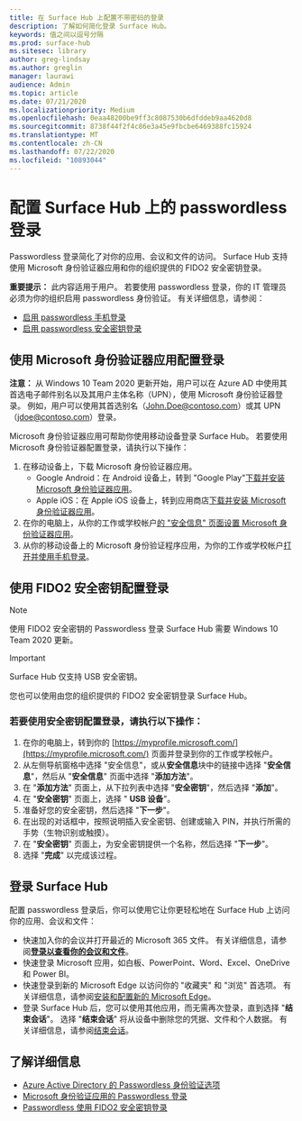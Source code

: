 ```yaml
---
title: 在 Surface Hub 上配置不带密码的登录
description: 了解如何简化登录 Surface Hub。
keywords: 值之间以逗号分隔
ms.prod: surface-hub
ms.sitesec: library
author: greg-lindsay
ms.author: greglin
manager: laurawi
audience: Admin
ms.topic: article
ms.date: 07/21/2020
ms.localizationpriority: Medium
ms.openlocfilehash: 0eaa48200be9ff3c8087530b6dfddeb9aa4620d8
ms.sourcegitcommit: 8738f44f2f4c86e3a45e9fbcbe6469388fc15924
ms.translationtype: MT
ms.contentlocale: zh-CN
ms.lasthandoff: 07/22/2020
ms.locfileid: "10893044"
---
```

# 配置 Surface Hub 上的 passwordless 登录

 
Passwordless 登录简化了对你的应用、会议和文件的访问。 Surface Hub 支持使用 Microsoft 身份验证器应用和你的组织提供的 FIDO2 安全密钥登录。

**重要提示：** 此内容适用于用户。 若要使用 passwordless 登录，你的 IT 管理员必须为你的组织启用 passwordless 身份验证。 有关详细信息，请参阅：

- [启用 passwordless 手机登录](https://docs.microsoft.com/azure/active-directory/authentication/howto-authentication-passwordless-phone)
- [启用 passwordless 安全密钥登录](https://docs.microsoft.com/azure/active-directory/authentication/howto-authentication-passwordless-security-key)


##  <a name="configure-sign-in-using-microsoft-authenticator-app"></a>使用 Microsoft 身份验证器应用配置登录

**注意：** 从 Windows 10 Team 2020 更新开始，用户可以在 Azure AD 中使用其首选电子邮件别名以及其用户主体名称（UPN），使用 Microsoft 身份验证器登录。 例如，用户可以使用其首选别名（John.Doe@contoso.com）或其 UPN （jdoe@contoso.com）登录。
 
Microsoft 身份验证器应用可帮助你使用移动设备登录 Surface Hub。 若要使用 Microsoft 身份验证器配置登录，请执行以下操作：


1. 在移动设备上，下载 Microsoft 身份验证器应用。
    - Google Android：在 Android 设备上，转到 "Google Play"[下载并安装 Microsoft 身份验证器应用](https://app.adjust.com/e3rxkc_7lfdtm?fallback=https%3A%2F%2Fplay.google.com%2Fstore%2Fapps%2Fdetails%3Fid%3Dcom.azure.authenticator)。
    - Apple iOS：在 Apple iOS 设备上，转到应用商店[下载并安装 Microsoft 身份验证器应用](https://app.adjust.com/e3rxkc_7lfdtm?fallback=https%3A%2F%2Fitunes.apple.com%2Fus%2Fapp%2Fmicrosoft-authenticator%2Fid983156458)。
2. 在你的电脑上，从你的工作或学校帐户[的 "安全信息" 页面设置 Microsoft 身份验证器应用](https://docs.microsoft.com/azure/active-directory/user-help/security-info-setup-auth-app#set-up-the-microsoft-authenticator-app-from-the-security-info-page)。
3. 从你的移动设备上的 Microsoft 身份验证程序应用，为你的工作或学校帐户[打开并使用手机登录](https://docs.microsoft.com/azure/active-directory/user-help/user-help-auth-app-sign-in#turn-on-and-use-phone-sign-in-for-your-work-or-school-account)。

 
##  <a name="configure-sign-in-using-fido2-security-keys"></a>使用 FIDO2 安全密钥配置登录

> [!NOTE]
>  使用 FIDO2 安全密钥的 Passwordless 登录 Surface Hub 需要 Windows 10 Team 2020 更新。

> [!IMPORTANT]
> Surface Hub 仅支持 USB 安全密钥。
 
您也可以使用由您的组织提供的 FIDO2 安全密钥登录 Surface Hub。 

###  <a name="to-configure-sign-in-using-a-security-key"></a>若要使用安全密钥配置登录，请执行以下操作：


1. 在你的电脑上，转到你的 [https://myprofile.microsoft.com/](https://myprofile.microsoft.com/) 页面并登录到你的工作或学校帐户。
2. 从左侧导航窗格中选择 "安全信息"，或从**安全信息**块中的链接中选择 "**安全信息**"，然后从 "**安全信息**" 页面中选择 "**添加方法**"。
3. 在 "**添加方法**" 页面上，从下拉列表中选择 "**安全密钥**"，然后选择 "**添加**"。
4. 在 "**安全密钥**" 页面上，选择 " **USB 设备**"。
5. 准备好您的安全密钥，然后选择 "**下一步**"。
6. 在出现的对话框中，按照说明插入安全密钥、创建或输入 PIN，并执行所需的手势（生物识别或触摸）。
7. 在 "**安全密钥**" 页面上，为安全密钥提供一个名称，然后选择 "**下一步**"。
8. 选择 "**完成**" 以完成该过程。

##  <a name="sign-in-to-surface-hub"></a>登录 Surface Hub

配置 passwordless 登录后，你可以使用它让你更轻松地在 Surface Hub 上访问你的应用、会议和文件：

- 快速加入你的会议并打开最近的 Microsoft 365 文件。 有关详细信息，请参阅[**登录以查看你的会议和文件**](https://support.microsoft.com/help/4506480/sign-in-to-see-your-meetings-and-files-on-surface-hub)。
- 快速登录 Microsoft 应用，如白板、PowerPoint、Word、Excel、OneDrive 和 Power BI。
- 快速登录到新的 Microsoft Edge 以访问你的 "收藏夹" 和 "浏览" 首选项。 有关详细信息，请参阅[安装和配置新的 Microsoft Edge](surface-hub-install-chromium-edge.md)。
- 登录 Surface Hub 后，您可以使用其他应用，而无需再次登录，直到选择 "**结束会话**"。 选择 "**结束会话**" 将从设备中删除您的凭据、文件和个人数据。 有关详细信息，请参阅[结束会话](finishing-your-surface-hub-meeting.md)。


##  <a name="learn-more"></a>了解详细信息

- [Azure Active Directory 的 Passwordless 身份验证选项](https://docs.microsoft.com/azure/active-directory/authentication/concept-authentication-passwordless)
- [Microsoft 身份验证应用的 Passwordless 登录](https://docs.microsoft.com/azure/active-directory/authentication/howto-authentication-passwordless-phone)
- [Passwordless 使用 FIDO2 安全密钥登录](https://docs.microsoft.com/azure/active-directory/authentication/howto-authentication-passwordless-security-key#user-registration-and-management-of-fido2-security-keys)

